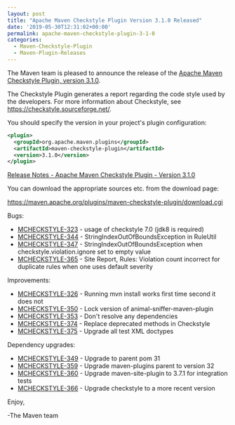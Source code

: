 ```yaml
---
layout: post
title: "Apache Maven Checkstyle Plugin Version 3.1.0 Released"
date: '2019-05-30T12:31:02+00:00'
permalink: apache-maven-checkstyle-plugin-3-1-0
categories:
  - Maven-Checkstyle-Plugin
  - Maven-Plugin-Releases
---
```

The Maven team is pleased to announce the release of the
[Apache Maven Checkstyle Plugin, version 3.1.0](https://maven.apache.org/plugins/maven-checkstyle-plugin/).

The Checkstyle Plugin generates a report regarding the code style used by the
developers. For more information about Checkstyle, see
https://checkstyle.sourceforge.net/.

You should specify the version in your project's plugin configuration:

```xml
<plugin>
  <groupId>org.apache.maven.plugins</groupId>
  <artifactId>maven-checkstyle-plugin</artifactId>
  <version>3.1.0</version>
</plugin>
``` 

<!-- more -->

[Release Notes - Apache Maven Checkstyle Plugin - Version 3.1.0](https://issues.apache.org/jira/secure/ReleaseNote.jspa?projectId=12317223&version=12342397)

You can download the appropriate sources etc. from the download page:

https://maven.apache.org/plugins/maven-checkstyle-plugin/download.cgi

Bugs:

* [MCHECKSTYLE-323](https://issues.apache.org/jira/browse/MCHECKSTYLE-323) - usage of checkstyle 7.0 (jdk8 is required)
* [MCHECKSTYLE-344](https://issues.apache.org/jira/browse/MCHECKSTYLE-344) - StringIndexOutOfBoundsException in RuleUtil
* [MCHECKSTYLE-347](https://issues.apache.org/jira/browse/MCHECKSTYLE-347) - StringIndexOutOfBoundsException when checkstyle.violation.ignore set to empty value
* [MCHECKSTYLE-365](https://issues.apache.org/jira/browse/MCHECKSTYLE-365) - Site Report, Rules: Violation count incorrect for duplicate rules when one uses default severity

Improvements:

* [MCHECKSTYLE-326](https://issues.apache.org/jira/browse/MCHECKSTYLE-326) - Running mvn install works first time second it does not
* [MCHECKSTYLE-350](https://issues.apache.org/jira/browse/MCHECKSTYLE-350) - Lock version of animal-sniffer-maven-plugin
* [MCHECKSTYLE-353](https://issues.apache.org/jira/browse/MCHECKSTYLE-353) - Don't resolve any dependencies
* [MCHECKSTYLE-374](https://issues.apache.org/jira/browse/MCHECKSTYLE-374) - Replace deprecated methods in Checkstyle
* [MCHECKSTYLE-375](https://issues.apache.org/jira/browse/MCHECKSTYLE-375) - Upgrade all test XML doctypes

Dependency upgrades:

* [MCHECKSTYLE-349](https://issues.apache.org/jira/browse/MCHECKSTYLE-349) - Upgrade to parent pom 31
* [MCHECKSTYLE-359](https://issues.apache.org/jira/browse/MCHECKSTYLE-359) - Upgrade maven-plugins parent to version 32
* [MCHECKSTYLE-360](https://issues.apache.org/jira/browse/MCHECKSTYLE-360) - Upgrade maven-site-plugin to 3.7.1 for integration tests
* [MCHECKSTYLE-366](https://issues.apache.org/jira/browse/MCHECKSTYLE-366) - Upgrade checkstyle to a more recent version

Enjoy,

-The Maven team

